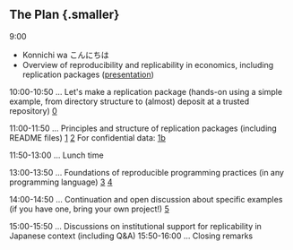 ## The Plan {.smaller}


9:00 

- Konnichi wa こんにちは 
- Overview of reproducibility and replicability in economics, including replication packages ([presentation](https://doi.org/10.5281/zenodo.8362024))

10:00-10:50 ... Let's make a replication package (hands-on using a simple example, from directory structure to (almost) deposit at a trusted repository) [0](Step1.zip)

11:00-11:50 ... Principles and structure of replication packages (including README files) [1](05-how-to-structure-a-project.html)  [2](06-template-readme.html) For confidential data: [1b](https://larsvilhuber.github.io/reproducibility-confidential-fsrdc)

11:50-13:00 ... Lunch time 

13:00-13:50 ... Foundations of reproducible programming practices (in any programming language) [3](02-how-to-install-Stata-packages.html) [4](13-environments.html)

14:00-14:50 ... Continuation and open discussion about specific examples (if you have one, bring your own project!) [5](12-discussion-final.html)

15:00-15:50 ... Discussions on institutional support for replicability in Japanese context (including Q&A)
15:50-16:00 ... Closing remarks